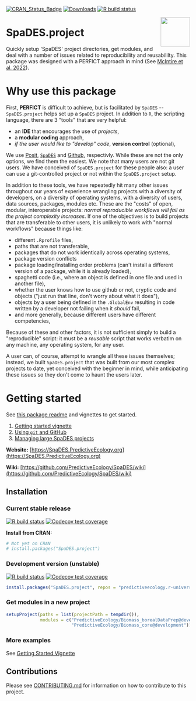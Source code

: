 <!-- badges: start -->
[![CRAN_Status_Badge](https://www.r-pkg.org/badges/version/SpaDES.project)](https://cran.r-project.org/package=SpaDES.project)
[![Downloads](https://cranlogs.r-pkg.org/badges/grand-total/SpaDES.project)](https://cran.r-project.org/package=SpaDES.project)
[![R build status](https://github.com/PredictiveEcology/SpaDES.project/workflows/R-CMD-check/badge.svg)](https://github.com/PredictiveEcology/SpaDES.project/actions)
<!-- badges: end -->

<img align="right" width="80" pad="20" src="https://github.com/PredictiveEcology/SpaDES/raw/master/man/figures/SpaDES.png">

# SpaDES.project

Quickly setup 'SpaDES' project directories, get modules, and deal with a number of issues related to reproducibility and reusabililty. This package was designed with a PERFICT approach in mind (See [McIntire et al. 2022](https://onlinelibrary.wiley.com/doi/full/10.1111/ele.13994)).

# Why use this package

First, **PERFICT** is difficult to achieve, but is facilitated by `SpaDES` -- `SpaDES.project` helps set up a `SpaDES` project. In addition to `R`, the scripting language, there are 3 "tools" that are very helpful: 

- an **IDE** that encourages the use of *projects*, 
- a **modular coding** approach, 
- *if the user would like to "develop" code*, **version control** (optional),

We use [Posit](https://posit.co), [`SpaDES`](https://spades.predictiveecology.org) and [Github](https://github.com), respectivly. While these are not the only options, we find them the easiest. We note that many users are not git users. We have conceived of `SpaDES.project` for these people also: a user can use a git-controlled project or not within the `SpaDES.project` setup. 

In addition to these tools, we have repeatedly hit many other issues throughout our years of experience wrangling projects with a diversity of developers, on a diversity of operating systems, with a diversity of users, data sources, packages, modules etc. These are the "costs" of open, modular, interoperable projects: *normal reproducible workflows will fail as the project complexity increases*. If one of the objectives is to build projects that are transferable to other users, it is unlikely to work with "normal workflows" because things like:

- different `.Rprofile` files, 
- paths that are not transferable, 
- packages that do not work identically across operating systems, 
- package version conflicts
- package loading/installing order problems (can't install a different version of a package, while it is already loaded),
- spaghetti code (i.e., where an object is defined in one file and used in another file),
- whether the user knows how to use github or not, 
cryptic code and objects ("just run that line, don't worry about what it does"), 
- objects by a user being defined in the `.GlobalEnv` resulting in code written by a developer not failing when it *should* fail,
- and more generally, because different users have different competencies,

Because of these and other factors, it is not sufficient simply to build a "reproducible" script: it must be a *reusable* script that works verbatim on any machine, any operating system, for any user. 

A user can, of course, attempt to wrangle all these issues themselves; instead, we built `SpaDES.project` that was built from our most complex projects to date, yet conceived with the beginner in mind, while anticipating these issues so they don't come to haunt the users later.

# Getting started

See [this package readme](https://htmlpreview.github.io/?https://raw.githubusercontent.com/PredictiveEcology/SpaDES.project/transition/docs/index.html) and vignettes to get started.

1. [Getting started vignette](articles/i-getting-started.html)
2. [Using `git` and GitHub](articles/iii-using-git-github.html)
3. [Managing large SpaDES projects](articles/iv-Installing-R.html)

**Website:** [https://SpaDES.PredictiveEcology.org](https://SpaDES.PredictiveEcology.org)

**Wiki:** [https://github.com/PredictiveEcology/SpaDES/wiki](https://github.com/PredictiveEcology/SpaDES/wiki)

## Installation

### Current stable release

[![R build status](https://github.com/PredictiveEcology/SpaDES.project/workflows/R-CMD-check/badge.svg?branch=main)](https://github.com/PredictiveEcology/SpaDES.project/actions)
[![Codecov test coverage](https://codecov.io/gh/PredictiveEcology/SpaDES.project/branch/main/graph/badge.svg)](https://app.codecov.io/gh/PredictiveEcology/SpaDES.project?branch=main)

**Install from CRAN:**

```r
# Not yet on CRAN
# install.packages("SpaDES.project")
```

### Development version (unstable)

[![R build status](https://github.com/PredictiveEcology/SpaDES.project/workflows/R-CMD-check/badge.svg?branch=development)](https://github.com/PredictiveEcology/SpaDES.project/actions)
[![Codecov test coverage](https://codecov.io/gh/PredictiveEcology/SpaDES.project/branch/development/graph/badge.svg)](https://app.codecov.io/gh/PredictiveEcology/SpaDES.project?branch=development)

```r
install.packages("SpaDES.project", repos = "predictiveecology.r-universe.dev")
```

### Get modules in a new project 


```r
setupProject(paths = list(projectPath = tempdir()),
             modules = c("PredictiveEcology/Biomass_borealDataPrep@development",
                         "PredictiveEcology/Biomass_core@development"))
```

### More examples

See [Getting Started Vignette](articles/i-getting-started.html)

## Contributions

Please see [CONTRIBUTING.md](CONTRIBUTING.md) for information on how to contribute to this project.
